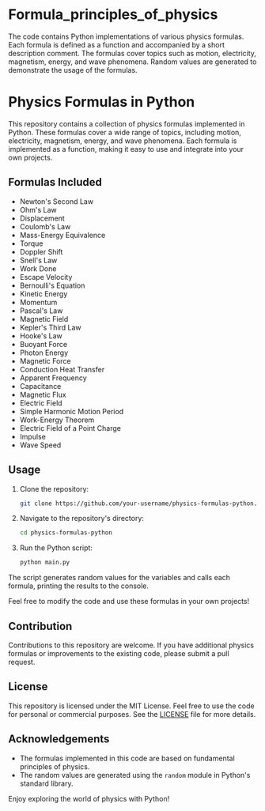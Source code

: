 # Formula_principles_of_physics
 The code contains Python implementations of various physics formulas. Each formula is defined as a function and accompanied by a short description comment. The formulas cover topics such as motion, electricity, magnetism, energy, and wave phenomena. Random values are generated to demonstrate the usage of the formulas.
# Physics Formulas in Python

This repository contains a collection of physics formulas implemented in Python. These formulas cover a wide range of topics, including motion, electricity, magnetism, energy, and wave phenomena. Each formula is implemented as a function, making it easy to use and integrate into your own projects.

## Formulas Included

- Newton's Second Law
- Ohm's Law
- Displacement
- Coulomb's Law
- Mass-Energy Equivalence
- Torque
- Doppler Shift
- Snell's Law
- Work Done
- Escape Velocity
- Bernoulli's Equation
- Kinetic Energy
- Momentum
- Pascal's Law
- Magnetic Field
- Kepler's Third Law
- Hooke's Law
- Buoyant Force
- Photon Energy
- Magnetic Force
- Conduction Heat Transfer
- Apparent Frequency
- Capacitance
- Magnetic Flux
- Electric Field
- Simple Harmonic Motion Period
- Work-Energy Theorem
- Electric Field of a Point Charge
- Impulse
- Wave Speed

## Usage

1. Clone the repository:
   ```bash
   git clone https://github.com/your-username/physics-formulas-python.git
   ```
2. Navigate to the repository's directory:
   ```bash
   cd physics-formulas-python
   ```
3. Run the Python script:
   ```bash
   python main.py
   ```

The script generates random values for the variables and calls each formula, printing the results to the console.

Feel free to modify the code and use these formulas in your own projects!

## Contribution

Contributions to this repository are welcome. If you have additional physics formulas or improvements to the existing code, please submit a pull request.

## License

This repository is licensed under the MIT License. Feel free to use the code for personal or commercial purposes. See the [LICENSE](LICENSE) file for more details.

## Acknowledgements

- The formulas implemented in this code are based on fundamental principles of physics.
- The random values are generated using the `random` module in Python's standard library.

Enjoy exploring the world of physics with Python!
